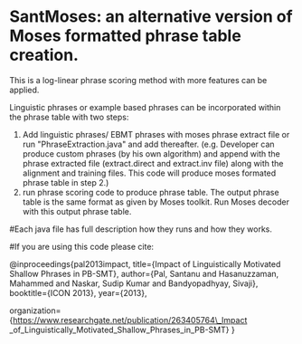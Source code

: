 # SantMoses: an alternative version of Moses formatted phrase table creation.
This is a log-linear phrase scoring method with more features can be applied.

Linguistic phrases or example based phrases can be incorporated within the phrase table with two steps:

1. Add linguistic phrases/ EBMT phrases with moses phrase extract file or run "PhraseExtraction.java" and add thereafter. (e.g. Developer can produce custom phrases (by his own algorithm) and append with the phrase extracted file (extract.direct and extract.inv file) along with the alignment and training files. This code will produce moses formated phrase table in step 2.)
2. run phrase scoring code to produce phrase table. The output phrase table is the same format as given by Moses toolkit. Run Moses decoder with this output phrase table.


#Each java file has full description how they runs and how they works.

#If you are using this code please cite:

@inproceedings{pal2013impact,
  title={Impact of Linguistically Motivated Shallow Phrases in PB-SMT},
  author={Pal, Santanu and Hasanuzzaman, Mahammed and Naskar, Sudip
Kumar and Bandyopadhyay, Sivaji},
  booktitle={ICON 2013},
  year={2013},

organization={https://www.researchgate.net/publication/263405764\_Impact
\_of\_Linguistically\_Motivated\_Shallow\_Phrases\_in\_PB-SMT}
}
